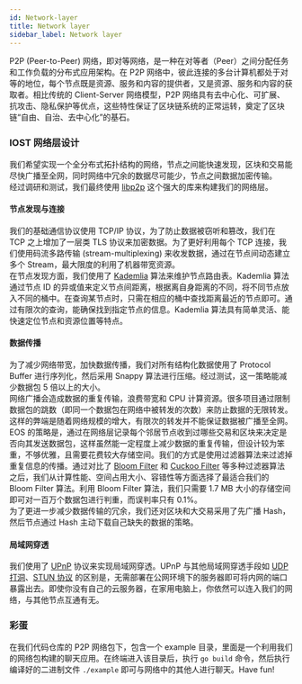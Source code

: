 ```yaml
---
id: Network-layer
title: Network layer
sidebar_label: Network layer
---
```

P2P (Peer-to-Peer) 网络，即对等网络，是一种在对等者（Peer）之间分配任务和工作负载的分布式应用架构。在 P2P 网络中，彼此连接的多台计算机都处于对等的地位，每个节点既是资源、服务和内容的提供者，又是资源、服务和内容的获取者。相比传统的 Client-Server 网络模型，P2P 网络具有去中心化、可扩展、抗攻击、隐私保护等优点，这些特性保证了区块链系统的正常运转，奠定了区块链“自由、自治、去中心化”的基石。  
### IOST 网络层设计
我们希望实现一个全分布式拓扑结构的网络，节点之间能快速发现，区块和交易能尽快广播至全网，同时网络中冗余的数据尽可能少，节点之间数据加密传输。  
经过调研和测试，我们最终使用 [libp2p](https://github.com/libp2p/go-libp2p) 这个强大的库来构建我们的网络层。
#### 节点发现与连接
我们的基础通信协议使用 TCP/IP 协议，为了防止数据被窃听和篡改，我们在 TCP 之上增加了一层类 TLS 协议来加密数据。为了更好利用每个 TCP 连接，我们使用码流多路传输 (stream-multiplexing) 来收发数据，通过在节点间动态建立多个 Stream，最大限度的利用了机器带宽资源。  
在节点发现方面，我们使用了 [Kademlia](https://en.wikipedia.org/wiki/Kademlia) 算法来维护节点路由表。Kademlia 算法通过节点 ID 的异或值来定义节点间距离，根据离自身距离的不同，将不同节点放入不同的桶中。在查询某节点时，只需在相应的桶中查找距离最近的节点即可。通过有限次的查询，能确保找到指定节点的信息。Kademlia 算法具有简单灵活、能快速定位节点和资源位置等特点。
#### 数据传播
为了减少网络带宽，加快数据传播，我们对所有结构化数据使用了 Protocol Buffer 进行序列化，然后采用 Snappy 算法进行压缩。经过测试，这一策略能减少数据包 5 倍以上的大小。  
网络广播会造成数据的重复传输，浪费带宽和 CPU 计算资源。很多项目通过限制数据包的跳数（即同一个数据包在网络中被转发的次数）来防止数据的无限转发。这样的弊端是随着网络规模的增大，有限次的转发并不能保证数据被广播至全网。EOS 的策略是，通过在网络层记录每个邻居节点收到过哪些交易和区块来决定是否向其发送数据包，这样虽然能一定程度上减少数据的重复传输，但设计较为笨重，不够优雅，且需要花费较大存储空间。我们的方式是使用过滤器算法来过滤掉重复信息的传播。通过对比了 [Bloom Filter](https://en.wikipedia.org/wiki/Bloom_filter) 和 [Cuckoo Filter](https://brilliant.org/wiki/cuckoo-filter/) 等多种过滤器算法之后，我们从计算性能、空间占用大小、容错性等方面选择了最适合我们的 Bloom Filter 算法。利用 Bloom Filter 算法，我们只需要 1.7 MB 大小的存储空间即可对一百万个数据包进行判重，而误判率只有 0.1%。  
为了更进一步减少数据传输的冗余，我们还对区块和大交易采用了先广播 Hash，然后节点通过 Hash 主动下载自己缺失的数据的策略。
#### 局域网穿透
我们使用了 [UPnP](https://en.wikipedia.org/wiki/Universal_Plug_and_Play) 协议来实现局域网穿透。UPnP 与其他局域网穿透手段如 [UDP 打洞](https://en.wikipedia.org/wiki/UDP_hole_punching)、[STUN 协议](https://en.wikipedia.org/wiki/STUN) 的区别是，无需部署在公网环境下的服务器即可将内网的端口暴露出去。即使你没有自己的云服务器，在家用电脑上，你依然可以连入我们的网络，与其他节点互通有无。
### 彩蛋
在我们代码仓库的 P2P 网络包下，包含一个 example 目录，里面是一个利用我们的网络包构建的聊天应用。在终端进入该目录后，执行 `go build` 命令，然后执行编译好的二进制文件 `./example` 即可与网络中的其他人进行聊天。Have fun!
